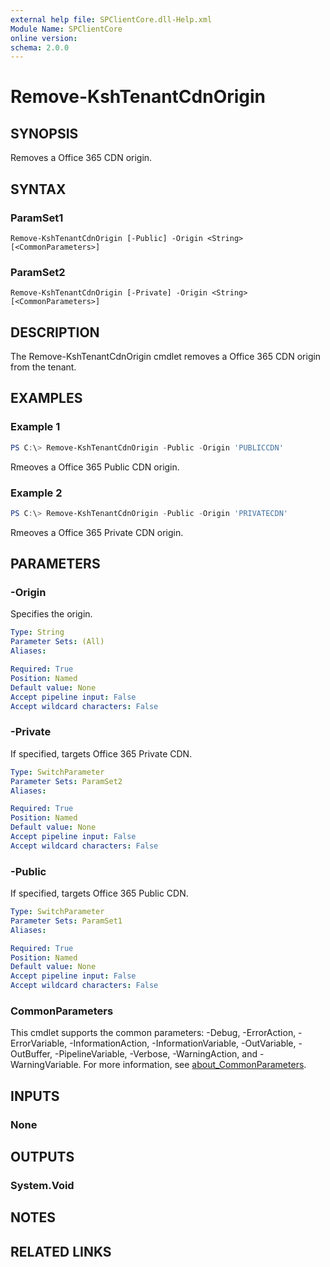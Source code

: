 ```yaml
---
external help file: SPClientCore.dll-Help.xml
Module Name: SPClientCore
online version:
schema: 2.0.0
---
```


# Remove-KshTenantCdnOrigin

## SYNOPSIS
Removes a Office 365 CDN origin.

## SYNTAX

### ParamSet1
```
Remove-KshTenantCdnOrigin [-Public] -Origin <String> [<CommonParameters>]
```

### ParamSet2
```
Remove-KshTenantCdnOrigin [-Private] -Origin <String> [<CommonParameters>]
```

## DESCRIPTION
The Remove-KshTenantCdnOrigin cmdlet removes a Office 365 CDN origin from the tenant.

## EXAMPLES

### Example 1
```powershell
PS C:\> Remove-KshTenantCdnOrigin -Public -Origin 'PUBLICCDN'
```

Rmeoves a Office 365 Public CDN origin.

### Example 2
```powershell
PS C:\> Remove-KshTenantCdnOrigin -Public -Origin 'PRIVATECDN'
```

Rmeoves a Office 365 Private CDN origin.

## PARAMETERS

### -Origin
Specifies the origin.

```yaml
Type: String
Parameter Sets: (All)
Aliases:

Required: True
Position: Named
Default value: None
Accept pipeline input: False
Accept wildcard characters: False
```

### -Private
If specified, targets Office 365 Private CDN.

```yaml
Type: SwitchParameter
Parameter Sets: ParamSet2
Aliases:

Required: True
Position: Named
Default value: None
Accept pipeline input: False
Accept wildcard characters: False
```

### -Public
If specified, targets Office 365 Public CDN.

```yaml
Type: SwitchParameter
Parameter Sets: ParamSet1
Aliases:

Required: True
Position: Named
Default value: None
Accept pipeline input: False
Accept wildcard characters: False
```

### CommonParameters
This cmdlet supports the common parameters: -Debug, -ErrorAction, -ErrorVariable, -InformationAction, -InformationVariable, -OutVariable, -OutBuffer, -PipelineVariable, -Verbose, -WarningAction, and -WarningVariable. For more information, see [about_CommonParameters](http://go.microsoft.com/fwlink/?LinkID=113216).

## INPUTS

### None

## OUTPUTS

### System.Void

## NOTES

## RELATED LINKS
